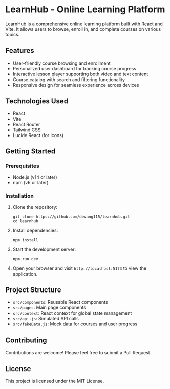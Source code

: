 # LearnHub - Online Learning Platform

LearnHub is a comprehensive online learning platform built with React and Vite. It allows users to browse, enroll in, and complete courses on various topics.

## Features

- User-friendly course browsing and enrollment
- Personalized user dashboard for tracking course progress
- Interactive lesson player supporting both video and text content
- Course catalog with search and filtering functionality
- Responsive design for seamless experience across devices

## Technologies Used

- React
- Vite
- React Router
- Tailwind CSS
- Lucide React (for icons)

## Getting Started

### Prerequisites

- Node.js (v14 or later)
- npm (v6 or later)

### Installation

1. Clone the repository:
   ```
   git clone https://github.com/devang115/learnhub.git
   cd learnhub
   ```

2. Install dependencies:
   ```
   npm install
   ```

3. Start the development server:
   ```
   npm run dev
   ```

4. Open your browser and visit `http://localhost:5173` to view the application.

## Project Structure

- `src/components`: Reusable React components
- `src/pages`: Main page components
- `src/context`: React context for global state management
- `src/api.js`: Simulated API calls
- `src/fakeData.js`: Mock data for courses and user progress

## Contributing

Contributions are welcome! Please feel free to submit a Pull Request.

## License

This project is licensed under the MIT License.
